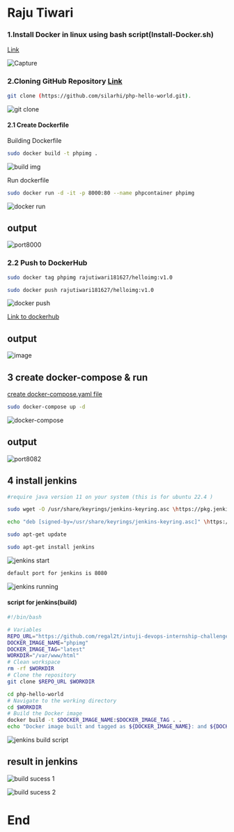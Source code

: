 # Raju Tiwari

### 1.Install Docker in linux using bash script(Install-Docker.sh)

[Link](https://github.com/regal2t/intuji-devops-internship-challenge/blob/master/Install-Docker.sh)

![Capture](https://github.com/regal2t/intuji-devops-internship-challenge/assets/59367122/8f8f07f2-5556-4f02-ba7a-2bb00d4185e0)


### 2.Cloning GitHub Repository [Link]((https://github.com/silarhi/php-hello-world.git).)

```bash
git clone (https://github.com/silarhi/php-hello-world.git).
```
![git clone](https://github.com/regal2t/intuji-devops-internship-challenge/assets/59367122/a7dd2793-6593-4815-ade5-a4bba87c2789)


#### 2.1 Create Dockerfile

Building Dockerfile
```bash
sudo docker build -t phpimg .
```
![build img](https://github.com/regal2t/intuji-devops-internship-challenge/assets/59367122/55ae770b-ff27-4d69-98f8-2ab4ed51aa9e)

Run dockerfile
```bash
sudo docker run -d -it -p 8000:80 --name phpcontainer phpimg
```
![docker run](https://github.com/regal2t/intuji-devops-internship-challenge/assets/59367122/ff411683-fde0-443b-9864-923189d8f69c)

## output

![port8000](https://github.com/regal2t/intuji-devops-internship-challenge/assets/59367122/c8806bcc-6200-48fd-8d2d-22b97d847c04)

### 2.2 Push to DockerHub

```bash 
sudo docker tag phpimg rajutiwari181627/helloimg:v1.0

sudo docker push rajutiwari181627/helloimg:v1.0
```
![docker push](https://github.com/regal2t/intuji-devops-internship-challenge/assets/59367122/71810b31-b698-4727-ab51-61d3f47b50fe)

[Link to dockerhub](https://hub.docker.com/r/rajutiwari181627/helloimg)

## output
![image](https://github.com/regal2t/intuji-devops-internship-challenge/assets/59367122/cd10474b-1ab6-465a-9ab2-dbb78e749ff4)




##  3 create docker-compose & run 

[create docker-compose.yaml file]()

```bash
sudo docker-compose up -d
```
![docker-compose](https://github.com/regal2t/intuji-devops-internship-challenge/assets/59367122/3aa38795-929f-4b36-9b49-aff022201fdf)

## output

![port8082](https://github.com/regal2t/intuji-devops-internship-challenge/assets/59367122/1234fb67-ce27-4331-bf72-a397a6075f1f)



## 4 install jenkins 

```bash 
#require java version 11 on your system (this is for ubuntu 22.4 )

sudo wget -O /usr/share/keyrings/jenkins-keyring.asc \https://pkg.jenkins.io/debian-stable/jenkins.io-2023.key

echo "deb [signed-by=/usr/share/keyrings/jenkins-keyring.asc]" \https://pkg.jenkins.io/debian-stable binary/ | sudo tee \/etc/apt/sources.list.d/jenkins.list > /dev/null

sudo apt-get update

sudo apt-get install jenkins
```
![jenkins start](https://github.com/regal2t/intuji-devops-internship-challenge/assets/59367122/1fc1efd1-dac2-4224-bad8-7cf94e04a798)

```bash 
default port for jenkins is 8080
```
![jenkins running](https://github.com/regal2t/intuji-devops-internship-challenge/assets/59367122/c2a7333a-bc6c-4316-a102-cbdaf5bdf10a)


#### script for jenkins(build) 
```bash
#!/bin/bash

# Variables
REPO_URL="https://github.com/regal2t/intuji-devops-internship-challenge.git"
DOCKER_IMAGE_NAME="phpimg"
DOCKER_IMAGE_TAG="latest"
WORKDIR="/var/www/html"
# Clean workspace
rm -rf $WORKDIR
# Clone the repository
git clone $REPO_URL $WORKDIR

cd php-hello-world
# Navigate to the working directory
cd $WORKDIR
# Build the Docker image
docker build -t $DOCKER_IMAGE_NAME:$DOCKER_IMAGE_TAG . .
echo "Docker image built and tagged as ${DOCKER_IMAGE_NAME}: and ${DOCKER_IMAGE_TAG}:latest"
```
![jenkins build script](https://github.com/regal2t/intuji-devops-internship-challenge/assets/59367122/235cac42-4124-4ce3-9c85-d88d51255286)


## result in jenkins

![build sucess 1](https://github.com/regal2t/intuji-devops-internship-challenge/assets/59367122/20e790f8-dee1-44a2-8335-83f5c7c58912)


![build sucess 2](https://github.com/regal2t/intuji-devops-internship-challenge/assets/59367122/96845bf4-73d7-4f81-baf2-6db68bd5da16)


# End


